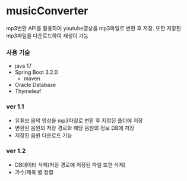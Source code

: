 # musicConverter
mp3변환 API를 활용하여 youtube영상을 mp3파일로 변환 후 저장.
또한 저장된 mp3파일을 다운로드하여 재생이 가능

### 사용 기술
- java 17
- Spring Boot 3.2.0
  - maven
- Oracle Database
- Thymeleaf

### ver 1.1
- 유튜브 음악 영상을 mp3파일로 변환 후 지정된 폴더에 저장
- 변환된 음원의 저장 경로와 해당 음원의 정보 DB에 저장
- 저장된 음원 다운로드 기능

### ver 1.2
- DB데이터 삭제(저장 경로에 저장된 파일 또한 삭제)
- 가수/제목 별 정렬
